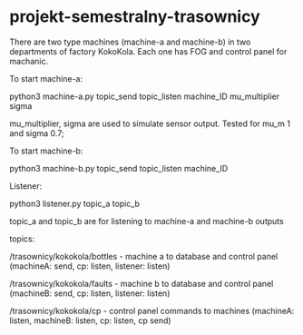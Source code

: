 # projekt-semestralny-trasownicy

There are two type machines (machine-a and machine-b) in two departments of factory KokoKola. Each one has FOG and control panel for machanic. 


To start machine-a:

python3 machine-a.py topic_send topic_listen machine_ID mu_multiplier sigma

mu_multiplier, sigma are used to simulate sensor output. Tested for mu_m 1 and sigma 0.7; 

To start machine-b:

python3 machine-b.py topic_send topic_listen machine_ID

Listener:

python3 listener.py topic_a topic_b

topic_a and topic_b are for listening to machine-a and machine-b outputs

topics:

/trasownicy/kokokola/bottles - machine a to database and control panel (machineA: send, cp: listen, listener: listen)

/trasownicy/kokokola/faults  - machine b to database and control panel (machineB: send, cp: listen, listener: listen)

/trasownicy/kokokola/cp  - control panel commands to machines (machineA: listen, machineB: listen, cp: listen, cp send)